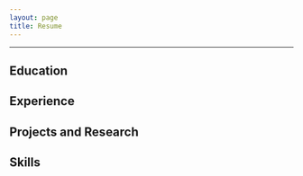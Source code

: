 ```yaml
---
layout: page
title: Resume
---
```


--------------------------------------------------------------------------------
## Education


## Experience


## Projects and Research

## Skills
